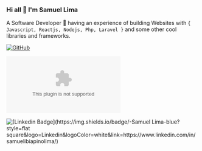 ### Hi all :wave: I'm Samuel Lima

A Software Developer :rocket: having an experience of building Websites with `{ Javascript, Reactjs, Nodejs, Php, Laravel }` and some other cool libraries and frameworks.


<a href="https://github.com/samucka98"><img src="https://img.shields.io/github/followers/samucka98?style=social" alt="GitHub"></a>
	

![[Gmail Badge](https://img.shields.io/badge/-samuelibiapinolima@gmail.com-c14438?style=flat square&logo=Gmail&logoColor=white&link=mailto:samuelibiapinolima@gmail.com)](mailto:samuelibiapinolima@gmail.com)
	
![[Linkedin Badge](https://img.shields.io/badge/-Samuel Lima-blue?style=flat square&logo=Linkedin&logoColor=white&link=https://www.linkedin.com/in/samuelibiapinolima/)](https://www.linkedin.com/in/samuelibiapinolima/) 




<!--
**samucka98/samucka98** is a ✨ _special_ ✨ repository because its `README.md` (this file) appears on your GitHub profile.

Here are some ideas to get you started:

- 🔭 I’m currently working on ...
- 🌱 I’m currently learning ...
- 👯 I’m looking to collaborate on ...
- 🤔 I’m looking for help with ...
- 💬 Ask me about ...
- 📫 How to reach me: ...
- 😄 Pronouns: ...
- ⚡ Fun fact: ...
-->
